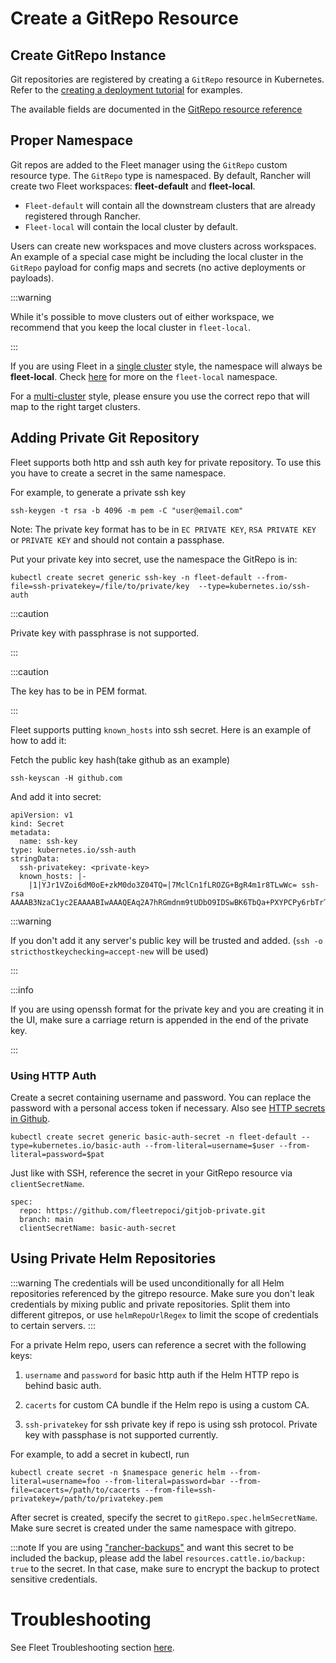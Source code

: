 # Create a GitRepo Resource

## Create GitRepo Instance

Git repositories are registered by creating a `GitRepo` resource in Kubernetes. Refer
to the [creating a deployment tutorial](./tut-deployment.md) for examples.

The available fields are documented in the [GitRepo resource reference](./ref-gitrepo.md)

## Proper Namespace

Git repos are added to the Fleet manager using the `GitRepo` custom resource type. The `GitRepo` type is namespaced. By default, Rancher will create two Fleet workspaces: **fleet-default** and **fleet-local**.

- `Fleet-default` will contain all the downstream clusters that are already registered through Rancher.
- `Fleet-local` will contain the local cluster by default.

Users can create new workspaces and move clusters across workspaces. An example of a special case might be including the local cluster in the `GitRepo` payload for config maps and secrets (no active deployments or payloads).

:::warning

While it's possible to move clusters out of either workspace, we recommend that you keep the local cluster in `fleet-local`.

:::

If you are using Fleet in a [single cluster](./concepts.md) style, the namespace will always be **fleet-local**. Check [here](https://fleet.rancher.io/namespaces/#fleet-local) for more on the `fleet-local` namespace.

For a [multi-cluster](./concepts.md) style, please ensure you use the correct repo that will map to the right target clusters.

## Adding Private Git Repository

Fleet supports both http and ssh auth key for private repository. To use this you have to create a secret in the same namespace.

For example, to generate a private ssh key

```text
ssh-keygen -t rsa -b 4096 -m pem -C "user@email.com"
```

Note: The private key format has to be in `EC PRIVATE KEY`, `RSA PRIVATE KEY` or `PRIVATE KEY` and should not contain a passphase.

Put your private key into secret, use the namespace the GitRepo is in:

```text
kubectl create secret generic ssh-key -n fleet-default --from-file=ssh-privatekey=/file/to/private/key  --type=kubernetes.io/ssh-auth
```

:::caution

Private key with passphrase is not supported.

:::

:::caution

The key has to be in PEM format.

:::

Fleet supports putting `known_hosts` into ssh secret. Here is an example of how to add it:

Fetch the public key hash(take github as an example)

```text
ssh-keyscan -H github.com
```

And add it into secret:

```text
apiVersion: v1
kind: Secret
metadata:
  name: ssh-key
type: kubernetes.io/ssh-auth
stringData:
  ssh-privatekey: <private-key>
  known_hosts: |-
    |1|YJr1VZoi6dM0oE+zkM0do3Z04TQ=|7MclCn1fLROZG+BgR4m1r8TLwWc= ssh-rsa AAAAB3NzaC1yc2EAAAABIwAAAQEAq2A7hRGmdnm9tUDbO9IDSwBK6TbQa+PXYPCPy6rbTrTtw7PHkccKrpp0yVhp5HdEIcKr6pLlVDBfOLX9QUsyCOV0wzfjIJNlGEYsdlLJizHhbn2mUjvSAHQqZETYP81eFzLQNnPHt4EVVUh7VfDESU84KezmD5QlWpXLmvU31/yMf+Se8xhHTvKSCZIFImWwoG6mbUoWf9nzpIoaSjB+weqqUUmpaaasXVal72J+UX2B+2RPW3RcT0eOzQgqlJL3RKrTJvdsjE3JEAvGq3lGHSZXy28G3skua2SmVi/w4yCE6gbODqnTWlg7+wC604ydGXA8VJiS5ap43JXiUFFAaQ==
```

:::warning

If you don't add it any server's public key will be trusted and added. (`ssh -o stricthostkeychecking=accept-new` will be used)

:::

:::info

If you are using openssh format for the private key and you are creating it in the UI, make sure a carriage return is appended in the end of the private key.

:::

### Using HTTP Auth

Create a secret containing username and password. You can replace the password with a personal access token if necessary. Also see [HTTP secrets in Github](./troubleshooting#http-secrets-in-github).

    kubectl create secret generic basic-auth-secret -n fleet-default --type=kubernetes.io/basic-auth --from-literal=username=$user --from-literal=password=$pat

Just like with SSH, reference the secret in your GitRepo resource via `clientSecretName`.

    spec:
      repo: https://github.com/fleetrepoci/gitjob-private.git
      branch: main
      clientSecretName: basic-auth-secret

## Using Private Helm Repositories

:::warning
The credentials will be used unconditionally for all Helm repositories referenced by the gitrepo resource.
Make sure you don't leak credentials by mixing public and private repositories. Split them into different gitrepos, or use
`helmRepoUrlRegex` to limit the scope of credentials to certain servers.
:::

For a private Helm repo, users can reference a secret with the following keys:

1. `username` and `password` for basic http auth if the Helm HTTP repo is behind basic auth.

2. `cacerts` for custom CA bundle if the Helm repo is using a custom CA.

3. `ssh-privatekey` for ssh private key if repo is using ssh protocol. Private key with passphase is not supported currently.

For example, to add a secret in kubectl, run

`kubectl create secret -n $namespace generic helm --from-literal=username=foo --from-literal=password=bar --from-file=cacerts=/path/to/cacerts --from-file=ssh-privatekey=/path/to/privatekey.pem`

After secret is created, specify the secret to `gitRepo.spec.helmSecretName`. Make sure secret is created under the same namespace with gitrepo.

:::note
If you are using ["rancher-backups"](https://ranchermanager.docs.rancher.com/how-to-guides/new-user-guides/backup-restore-and-disaster-recovery/back-up-rancher) and want this secret to be included the backup, please add the label `resources.cattle.io/backup: true` to the secret. In that case, make sure to encrypt the backup to protect sensitive credentials.


# Troubleshooting

See Fleet Troubleshooting section [here](./troubleshooting.md).
